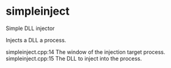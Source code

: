 # simpleinject
Simple DLL injector

Injects a DLL a process.

simpleinject.cpp:14 The window of the injection target process.
simpleinject.cpp:15 The DLL to inject into the process.

